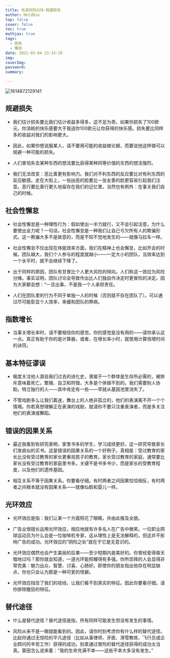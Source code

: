 ```yaml
---
title: 吼呆时刻429-规避损失
author: HoldDie
top: false
cover: false
toc: true
mathjax: true
tags:
  - 损失
  - 懈怠
date: 2021-03-04 23:33:29
img:
coverImg:
password:
summary:

---
```


![1614872129141](https://cdn.jsdelivr.net/gh/HoldDie/img1/20210304233537.png)

## 规避损失

- 我们估计损失要⽐我们估计收益多得多，这不⾜为奇。如果你损失了100欧元，你消耗的快乐感要⼤于我送你100欧元让你获得的快乐感。损失要⽐同样多的收益对我们的影响更⼤。

- 因此，如果你想说服某⼈，请不要⽤可能的收益做论据，⽽要说他这样做可以规避⼀种可能的损失。

- ⼈们害怕失去某种东西的想法要⽐获得某种同等价值的东西的想法强烈。

- 我们⽆法改变：恶⽐善更有影响⼒。我们对不利东西的反应要⽐对有利东西的反应敏感。⾛在⼤街上，⼀张凶恶的脸要⽐⼀张友善的脸更容易引起我们注意。恶⾏要⽐善⾏更久地留存在我们的记忆⾥。当然也有例外：在事关我们⾃⼰的时候。

## 社会性懈怠

- 社会性懈怠是⼀种理性⾏为：假如使出⼀半⼒就⾏，又不会引起注意，为什么要使出全⼒呢？⼀句话，社会性懈怠是⼀种我们让⾃⼰亏⽋所有⼈的欺骗形式。这⼀欺骗⼤多不是故意的，⽽是不知不觉地发⽣的——就像马拉车⼀样。

- 社会性懈怠不仅出现在体能效率⽅⾯，我们在精神上也会懈怠，⽐如开会的时候。团队越⼤，我们个⼈参与的程度就越⼩——⼀定⼤⼩的团队，当效率达到⼀个⽔平时，就不会继续下降了。

- 出于同样的原因，团队有⽢冒⽐个⼈更⼤风险的倾向。⼈们称这⼀效应为风险分摊。事实证明，团队讨论会导致作出⽐⼈们独⾃作决定时更冒险的决定。因为⼤家都会想：“⼀旦出事，不是我⼀个⼈承担责任。

- ⼈们在团队⾥的⾏为不同于单独⼀⼈的时候（否则就不存在团队了）。可以通过尽可能彰显个⼈效率，来缓和团队的弊病。

## 指数增长

- 当事关增长率时，请不要相信你的感觉。你的感觉是没有⽤的——请你承认这⼀点。真正有助于你的是计算器，或者，在增长率⼩时，就使⽤计算倍增时间的诀窍。

## 基本特征谬误

- 极度关注他⼈源⾃我们过去的进化史，⾪属于⼀个群体是⽣存所必需的，被排斥意味着死亡。繁殖、⾃卫和狩猎，⼤多是个体做不到的。我们需要别⼈协助。特⽴独⾏的⼈——其中肯定有⼀些——早就从基因池⾥消失了。

- 不管戏剧多么让我们着迷，舞台上的⼈绝⾮孤⽴的，他们的表演离不开⼀个个情境。你若真想理解正在表演的戏剧，就请你不要只注重表演者，⽽是多关注他们的表演或舞蹈。

## 错误的因果关系

- 最近我看到有研究表明，家⾥书多的学⽣，学习成绩更好。这⼀研究导致家长们发疯似的买书。这是错误的因果关系的⼀个好例⼦。真相是：受过教育的家长⽐没有受过教育的家长更重视孩⼦的教育。家长受过教育的家庭，通常要⽐家长没有受过教育的家庭⾥书多。关键不是书多书少，⽽是家长的受教育程度，以及他们的遗传基因。

- 相互关系不等于因果关系。你要看仔细。有时两者之间因果恰恰相反，有时两者之间根本就没有因果关系——就像仙鹤和婴⼉⼀样。

## 光环效应

- 光环效应是指：我们让某⼀个⽅⾯照花了眼睛，并由此推及全貌。

- ⼴告业很擅长运⽤光环效应，相应地就有许多名⼈在⼴告中微笑。⼀位职业⽹球运动员为什么会是⼀位咖啡机专家，这从理性上是⽆法解释的，但这并不影响⼴告的成功。光环效应的“阴险之处”就在于它是⽆意识的。

- 光环效应偶然也会产⽣美丽的后果——⾄少短期内是美好的。你曾经爱得昏天暗地过吗？那你就会知道，⼀道光环能照耀得有多强。你所崇拜的⼈会显得⾮常完美：魅⼒出众、智慧、讨喜、⼼肠好。即使你的朋友指出他存在明显缺点，你也只会认为那是⼀种可爱的怪僻。

- 光环效应挡住了我们的视线，让我们看不到真实的特征。因此你要看仔细。请你排除醒⽬的特征。

## 替代途径

- 什么是替代途径？替代途径是指，所有同样可能发⽣但没有发⽣的事情。

- 风险从来不是⼀眼就能看到的。因此，请你时刻考虑你有什么样的替代途径。⽐起你通过⽆惊险的平凡途径（⽐如从事律师、⽛医、滑雪教练、飞⾏员或企业顾问的⾟苦⼯作）获得的成功，别拿通过冒险的替代途径获得的成功太当真。蒙⽥怎么说来着：“我的⽣命充满不幸——这些不幸⼤多没有发⽣。”